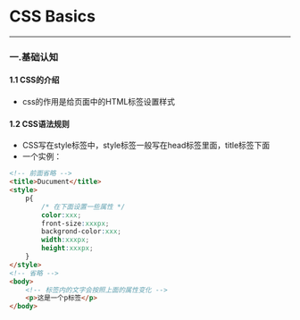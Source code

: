 # CSS Basics
***
### 一.基础认知
#### 1.1 CSS的介绍
+ css的作用是给页面中的HTML标签设置样式
#### 1.2 CSS语法规则
+ CSS写在style标签中，style标签一般写在head标签里面，title标签下面
+ 一个实例：
```HTML
<!-- 前面省略 -->
<title>Ducument</title>
<style>
    p{
        /* 在下面设置一些属性 */
        color:xxx;
        front-size:xxxpx;
        backgrond-color:xxx;
        width:xxxpx;
        height:xxxpx;
    }
</style>
<!-- 省略 -->
<body>
    <!-- 标签内的文字会按照上面的属性变化 -->
    <p>这是一个p标签</p>
</body>
```
